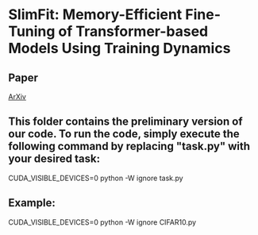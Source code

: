 # SlimFit: Memory-Efficient Fine-Tuning of Transformer-based Models Using Training Dynamics

## Paper
[ArXiv](https://arxiv.org/abs/2305.18513)


## This folder contains the preliminary version of our code. To run the code, simply execute the following command by replacing "task.py" with your desired task:
CUDA_VISIBLE_DEVICES=0 python -W ignore task.py

## Example:
CUDA_VISIBLE_DEVICES=0 python -W ignore CIFAR10.py
